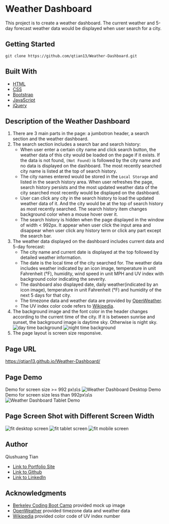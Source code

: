 # Weather Dashboard
This project is to create a weather dashboard. The current weather and 5-day forecast weather data would be displayed when user search for a city.
## Getting Started
```console
git clone https://github.com/qtian13/Weather-Dashboard.git
```
## Built With
* [HTML](https://developer.mozilla.org/en-US/docs/Web/HTML)
* [CSS](https://developer.mozilla.org/en-US/docs/Web/CSS)
* [Bootstrap](https://stackpath.bootstrapcdn.com/bootstrap/4.3.1/css/bootstrap.min.css)
* [JavaScript](https://www.javascript.com/)
* [jQuery](https://cdnjs.cloudflare.com/ajax/libs/jquery/3.2.1/jquery.min.js)

## Description of the Weather Dashboard
1. There are 3 main parts in the page: a jumbotron header, a search section and the weather dashboard.
2. The search section includes a search bar and search history:
    * When user enter a certain city name and click search button, the weather data of this city would be loaded on the page if it exists. If the data is not found, `(Not Found)` is followed by the city name and no data is displayed on the dashboard. The most recently searched city name is listed at the top of search history.
    * The city names entered would be stored in the `Local Storage` and listed in the search history area. When user refreshes the page, search history persists and the most updated weather data of the city searched most recently would be displayed on the dashboard.
    * User can click any city in the search history to load the updated weather data of it. And the city would be at the top of search history as most recently searched. The search history item changes background color when a mouse hover over it.
    * The search history is hidden when the page displayed in the window of width < 992px. It appear when user click the input area and disappear when user click any history term or click any part except the search bar.
3. The weather data displayed on the dashboard includes current data and 5-day forecast:
    * The city name and current date is displayed at the top followed by detailed weather information.
    * The date is the local time of the city searched for. The weather data includes weather indicated by an icon image, temperature in unit Fahrenheit (°F), humidity, wind speed in unit MPH and UV index with background color indicating the severity.  
    * The dashboard also displayed date, daily weather(indicated by an icon image), temperature in unit Fahrenheit (°F) and humidity of the next 5 days for that city.
    * The timezone data and weather data are provided by [OpenWeather](https://openweathermap.org/).
    * The UV index color code refers to [Wikipedia](https://en.wikipedia.org/wiki/Ultraviolet_index).
4. The background image and the font color in the header changes according to the current time of the city. If it is between sunrise and sunset, the background image is daytime sky. Otherwise is night sky.
![day time background](assets/images/night.png)
![night time background](assets/images/daytime.png)
5. The page layout is screen size responsive.

## Page URL
https://qtian13.github.io/Weather-Dashboard/

## Page Demo
Demo for screen size >= 992 px\s\s
![Weather Dashboard Desktop Demo](assets/images/demo.gif)
Demo for screen size less than 992px\s\s
![Weather Dashboard Tablet Demo](assets/images/demo_tablet.gif)
## Page Screen Shot with Different Screen Width
![fit desktop screen](assets/images/desktop_screen.png)
![fit tablet screen](assets/images/tablet_screen.png)
![fit mobile screen](assets/images/mobile_screen.png)

## Author
Qiushuang Tian
- [Link to Portfolio Site](https://qtian13.github.io/)
- [Link to Github](https://github.com/qtian13)
- [Link to LinkedIn](https://www.linkedin.com/in/qiushuang-tian-a9754248/)

## Acknowledgments
- [Berkeley Coding Boot Camp](https://bootcamp.berkeley.edu/coding/) provided mock up image
- [OpenWeather](https://openweathermap.org/) provided timezone data and weather data
- [Wikipedia](https://en.wikipedia.org/wiki/Ultraviolet_index) provided color code of UV index number